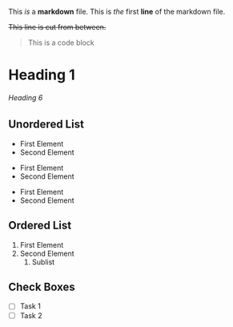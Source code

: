This _is_ a **markdown** file. This is *the* first __line__ of the markdown file.

~~This line is cut from between.~~

> This is a code block

# Heading 1
###### Heading 6

## Unordered List
- First Element
- Second Element
+ First Element
+ Second Element
* First Element
* Second Element

## Ordered List
1. First Element
2. Second Element
   1. Sublist

## Check Boxes
- [ ] Task 1
- [ ] Task 2
